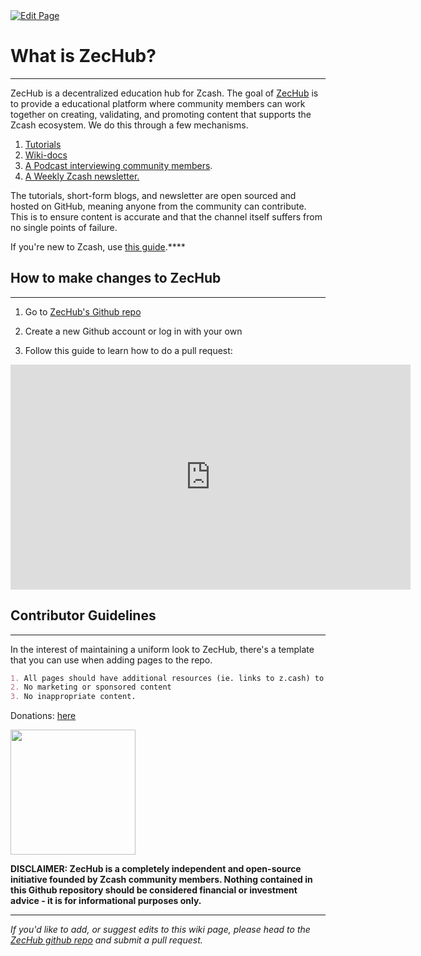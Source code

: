 <a href="https://github.com/zechub/zechub/edit/main/site/Start_Here/What_is_ZecHub.md" target="_blank">
  <img src="https://img.shields.io/badge/Edit-blue" alt="Edit Page"/>
</a>


# What is ZecHub?
---

ZecHub is a decentralized education hub for Zcash. The goal of [ZecHub](http://zechub.xyz) is to provide a educational platform where community members can work together on creating, validating, and promoting content that supports the Zcash ecosystem. We do this through a few mechanisms.

1. [Tutorials](https://www.youtube.com/playlist?list=PL6_epn0lASLFF28ePj7P5TvtMG_WE7p3O)
2. [Wiki-docs](https://zechub.wiki/)
3. [A Podcast interviewing community members](https://www.youtube.com/playlist?list=PL6_epn0lASLHlNCMtUErX8UfaJK6N9K5O).
4. [A Weekly Zcash newsletter.](https://zechub.substack.com/)

The tutorials, short-form blogs, and newsletter are open sourced and hosted on GitHub, meaning anyone from the community can contribute. This is to ensure content is accurate and that the channel itself suffers from no single points of failure.

If you're new to Zcash, use [this guide](/site/Start_Here/New_User_Guide).****

## How to make changes to ZecHub

---

1. Go to [ZecHub's Github repo](https://github.com/ZecHub/zechub)
   
2. Create a new Github account or log in with your own
   
3. Follow this guide to learn how to do a pull request:

<iframe width="640" height="360" src="https://www.youtube.com/embed/8eYDTyV39a4" frameborder="0" allow="accelerometer; autoplay; encrypted-media; gyroscope; picture-in-picture" allowfullscreen></iframe>


## Contributor Guidelines

---

In the interest of maintaining a uniform look to ZecHub, there's a template that you can use when adding pages to the repo.

```markdown
1. All pages should have additional resources (ie. links to z.cash) to support content
2. No marketing or sponsored content
3. No inappropriate content.
```

Donations: [here](https://explorer.zec.rocks/ua/u17sawf3pdh7z6tsy83vhjd2z7sztpy9y87wyyqz4vqshn3yhch28q3ud3lr0etadl3flz4c9zdrtn9lwlf23vzmjnll97efxzg9h0rjzn9qvhvqr8p3394ysnfhg560xxxc66yxzh8r548myxn3l2qrc9pfrt8nrzhxvlpuuykv7czjsm)

<a href="https://explorer.zec.rocks/ua/u17sawf3pdh7z6tsy83vhjd2z7sztpy9y87wyyqz4vqshn3yhch28q3ud3lr0etadl3flz4c9zdrtn9lwlf23vzmjnll97efxzg9h0rjzn9qvhvqr8p3394ysnfhg560xxxc66yxzh8r548myxn3l2qrc9pfrt8nrzhxvlpuuykv7czjsm">
    <img src="https://i.ibb.co/pfBM1z9/image-2023-11-18-141228046.png" alt="" width="200" height="200"/>
</a>



**DISCLAIMER: ZecHub is a completely independent and open-source initiative founded by Zcash community members. Nothing contained in this Github repository should be considered financial or investment advice - it is for informational purposes only.**

---

*If you'd like to add, or suggest edits to this wiki page, please head to the [ZecHub github repo](https://github.com/ZecHub/zechub) and submit a pull request.*
